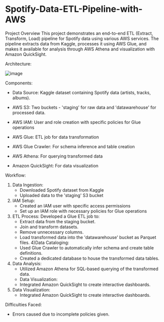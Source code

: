 # Spotify-Data-ETL-Pipeline-with-AWS

Project Overview
This project demonstrates an end-to-end ETL (Extract, Transform, Load) pipeline for Spotify data using various AWS services. The pipeline extracts data from Kaggle, processes it using AWS Glue, and makes it available for analysis through AWS Athena and visualization with Amazon QuickSight.

Architecture:

![image](https://github.com/user-attachments/assets/9e508014-3206-4446-a5a6-51068d5a3651)

Components:

  - Data Source: Kaggle dataset containing Spotify data (artists, tracks, albums).

  - AWS S3: Two buckets - 'staging' for raw data and 'datawarehouse' for processed data.

  - AWS IAM: User and role creation with specific policies for Glue operations

  - AWS Glue: ETL job for data transformation

  - AWS Glue Crawler: For schema inference and table creation

  - AWS Athena: For querying transformed data

  - Amazon QuickSight: For data visualization

Workflow:

1) Data Ingestion:
    - Downloaded Spotify dataset from Kaggle
    - Uploaded data to the 'staging' S3 bucket
2) IAM Setup:
    - Created an IAM user with specific access permissions
    - Set up an IAM role with necessary policies for Glue operations
3) ETL Process:
Developed a Glue ETL job to:
    - Extract data from the staging bucket.
    - Join and transform datasets.
    - Remove unnecessary columns.
    - Load transformed data into the 'datawarehouse' bucket as Parquet files.
4)Data Cataloging:
    - Used Glue Crawler to automatically infer schema and create table definitions.
    - Created a dedicated database to house the transformed data tables.
5) Data Analysis:
    - Utilized Amazon Athena for SQL-based querying of the transformed data.
    - Data Visualization:
    - Integrated Amazon QuickSight to create interactive dashboards.
6) Data Visualization:
    - Integrated Amazon QuickSight to create interactive dashboards.

Difficulties Faced:
   - Errors caused due to incomplete policies given.
